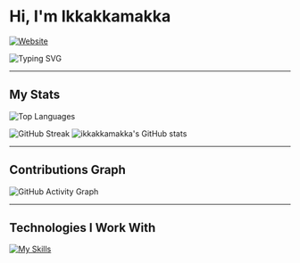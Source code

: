 # Hi, I'm Ikkakkamakka

[![Website](https://img.shields.io/badge/Website-blue?style=flat-square&logo=google-chrome)](https://erictessers.com)

![Typing SVG](https://readme-typing-svg.herokuapp.com?color=F7CACA&lines=Welcome+to+my+GitHub+profile!;I'm+a+passionate+developer!)

---

## My Stats
![Top Languages](https://github-readme-stats.vercel.app/api/top-langs/?username=ikkakkamakka&langs_count=10&layout=compact&theme=dark)

![GitHub Streak](https://github-readme-streak-stats.herokuapp.com/?user=ikkakkamakka&theme=dark)
![ikkakkamakka's GitHub stats](https://github-readme-stats.vercel.app/api?username=ikkakkamakka&show=reviews,discussions_started,discussions_answered,prs_merged,prs_merged_percentage&show_icons=true&theme=ambient_gradient&count_private=true)

---

## Contributions Graph
![GitHub Activity Graph](https://github-readme-activity-graph.vercel.app/graph?username=ikkakkamakka&theme=react-dark)

---

## Technologies I Work With

[![My Skills](https://skillicons.dev/icons?i=javascript,typescript,html,css,react,nodejs,vue,mysql,mongodb,aws,git,docker,python&theme=dark)](https://skillicons.dev)
